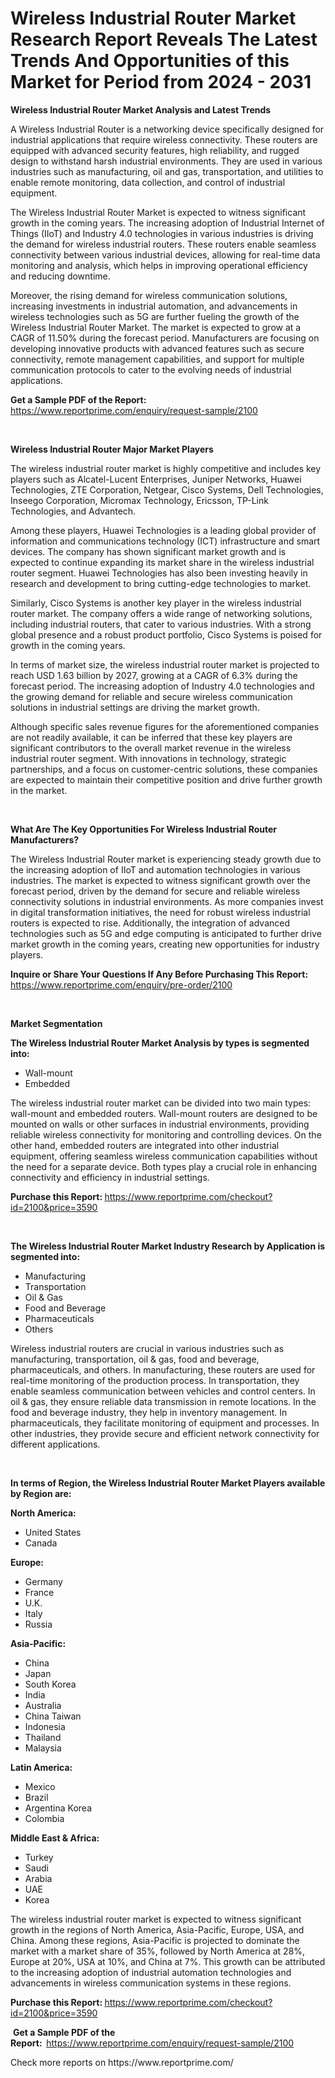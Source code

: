 <p><h1>Wireless Industrial Router Market Research Report Reveals The Latest Trends And Opportunities of this Market for Period from 2024 - 2031</h1></p><p><strong>Wireless Industrial Router Market Analysis and Latest Trends</strong></p>
<p><p>A Wireless Industrial Router is a networking device specifically designed for industrial applications that require wireless connectivity. These routers are equipped with advanced security features, high reliability, and rugged design to withstand harsh industrial environments. They are used in various industries such as manufacturing, oil and gas, transportation, and utilities to enable remote monitoring, data collection, and control of industrial equipment.</p><p>The Wireless Industrial Router Market is expected to witness significant growth in the coming years. The increasing adoption of Industrial Internet of Things (IIoT) and Industry 4.0 technologies in various industries is driving the demand for wireless industrial routers. These routers enable seamless connectivity between various industrial devices, allowing for real-time data monitoring and analysis, which helps in improving operational efficiency and reducing downtime.</p><p>Moreover, the rising demand for wireless communication solutions, increasing investments in industrial automation, and advancements in wireless technologies such as 5G are further fueling the growth of the Wireless Industrial Router Market. The market is expected to grow at a CAGR of 11.50% during the forecast period. Manufacturers are focusing on developing innovative products with advanced features such as secure connectivity, remote management capabilities, and support for multiple communication protocols to cater to the evolving needs of industrial applications.</p></p>
<p><strong>Get a Sample PDF of the Report:&nbsp;</strong> <a href="https://www.reportprime.com/enquiry/request-sample/2100">https://www.reportprime.com/enquiry/request-sample/2100</a></p>
<p>&nbsp;</p>
<p><strong>Wireless Industrial Router Major Market Players</strong></p>
<p><p>The wireless industrial router market is highly competitive and includes key players such as Alcatel-Lucent Enterprises, Juniper Networks, Huawei Technologies, ZTE Corporation, Netgear, Cisco Systems, Dell Technologies, Inseego Corporation, Micromax Technology, Ericsson, TP-Link Technologies, and Advantech.</p><p>Among these players, Huawei Technologies is a leading global provider of information and communications technology (ICT) infrastructure and smart devices. The company has shown significant market growth and is expected to continue expanding its market share in the wireless industrial router segment. Huawei Technologies has also been investing heavily in research and development to bring cutting-edge technologies to market.</p><p>Similarly, Cisco Systems is another key player in the wireless industrial router market. The company offers a wide range of networking solutions, including industrial routers, that cater to various industries. With a strong global presence and a robust product portfolio, Cisco Systems is poised for growth in the coming years.</p><p>In terms of market size, the wireless industrial router market is projected to reach USD 1.63 billion by 2027, growing at a CAGR of 6.3% during the forecast period. The increasing adoption of Industry 4.0 technologies and the growing demand for reliable and secure wireless communication solutions in industrial settings are driving the market growth.</p><p>Although specific sales revenue figures for the aforementioned companies are not readily available, it can be inferred that these key players are significant contributors to the overall market revenue in the wireless industrial router segment. With innovations in technology, strategic partnerships, and a focus on customer-centric solutions, these companies are expected to maintain their competitive position and drive further growth in the market.</p></p>
<p>&nbsp;</p>
<p><strong>What Are The Key Opportunities For Wireless Industrial Router Manufacturers?</strong></p>
<p><p>The Wireless Industrial Router market is experiencing steady growth due to the increasing adoption of IIoT and automation technologies in various industries. The market is expected to witness significant growth over the forecast period, driven by the demand for secure and reliable wireless connectivity solutions in industrial environments. As more companies invest in digital transformation initiatives, the need for robust wireless industrial routers is expected to rise. Additionally, the integration of advanced technologies such as 5G and edge computing is anticipated to further drive market growth in the coming years, creating new opportunities for industry players.</p></p>
<p><strong>Inquire or Share Your Questions If Any Before Purchasing This Report:</strong> <a href="https://www.reportprime.com/enquiry/pre-order/2100">https://www.reportprime.com/enquiry/pre-order/2100</a></p>
<p>&nbsp;</p>
<p><strong>Market Segmentation</strong></p>
<p><strong>The Wireless Industrial Router Market Analysis by types is segmented into:</strong></p>
<p><ul><li>Wall-mount</li><li>Embedded</li></ul></p>
<p><p>The wireless industrial router market can be divided into two main types: wall-mount and embedded routers. Wall-mount routers are designed to be mounted on walls or other surfaces in industrial environments, providing reliable wireless connectivity for monitoring and controlling devices. On the other hand, embedded routers are integrated into other industrial equipment, offering seamless wireless communication capabilities without the need for a separate device. Both types play a crucial role in enhancing connectivity and efficiency in industrial settings.</p></p>
<p><strong>Purchase this Report:&nbsp;</strong><a href="https://www.reportprime.com/checkout?id=2100&price=3590">https://www.reportprime.com/checkout?id=2100&price=3590</a></p>
<p>&nbsp;</p>
<p><strong>The Wireless Industrial Router Market Industry Research by Application is segmented into:</strong></p>
<p><ul><li>Manufacturing</li><li>Transportation</li><li>Oil & Gas</li><li>Food and Beverage</li><li>Pharmaceuticals</li><li>Others</li></ul></p>
<p><p>Wireless industrial routers are crucial in various industries such as manufacturing, transportation, oil & gas, food and beverage, pharmaceuticals, and others. In manufacturing, these routers are used for real-time monitoring of the production process. In transportation, they enable seamless communication between vehicles and control centers. In oil & gas, they ensure reliable data transmission in remote locations. In the food and beverage industry, they help in inventory management. In pharmaceuticals, they facilitate monitoring of equipment and processes. In other industries, they provide secure and efficient network connectivity for different applications.</p></p>
<p>&nbsp;</p>
<p><strong>In terms of Region, the Wireless Industrial Router Market Players available by Region are:</strong></p>
<p>
    <p> <strong> North America: </strong>
        <ul>
            <li>United States</li>
            <li>Canada</li>
        </ul>
        </p> 
    <p> <strong> Europe: </strong>
        <ul>
            <li>Germany</li>
            <li>France</li>
            <li>U.K.</li>
            <li>Italy</li>
            <li>Russia</li>
        </ul>
        </p> 
    <p> <strong> Asia-Pacific: </strong>
        <ul>
            <li>China</li>
            <li>Japan</li>
            <li>South Korea</li>
            <li>India</li>
            <li>Australia</li>
            <li>China Taiwan</li>
            <li>Indonesia</li>
            <li>Thailand</li>
            <li>Malaysia</li>
        </ul>
        </p> 
    <p> <strong> Latin America: </strong>
        <ul>
            <li>Mexico</li>
            <li>Brazil</li>
            <li>Argentina Korea</li>
            <li>Colombia</li>
        </ul>
        </p> 
    <p> <strong> Middle East & Africa: </strong>
        <ul>
            <li>Turkey</li>
            <li>Saudi</li>
            <li>Arabia</li>
            <li>UAE</li>
            <li>Korea</li>
        </ul>
    </p>
    </p>
<p><p>The wireless industrial router market is expected to witness significant growth in the regions of North America, Asia-Pacific, Europe, USA, and China. Among these regions, Asia-Pacific is projected to dominate the market with a market share of 35%, followed by North America at 28%, Europe at 20%, USA at 10%, and China at 7%. This growth can be attributed to the increasing adoption of industrial automation technologies and advancements in wireless communication systems in these regions.</p></p>
<p><strong>Purchase this Report: </strong><a href="https://www.reportprime.com/checkout?id=2100&price=3590">https://www.reportprime.com/checkout?id=2100&price=3590</a></p>
<p>&nbsp;<strong>Get a Sample PDF of the Report:&nbsp;&nbsp;</strong><a href="https://www.reportprime.com/enquiry/request-sample/2100">https://www.reportprime.com/enquiry/request-sample/2100</a></p>
<p><strong></strong></p>
<p>Check more reports on https://www.reportprime.com/</p>